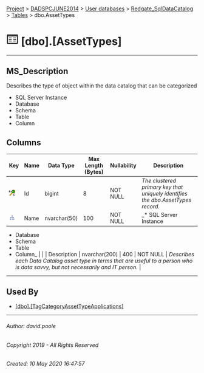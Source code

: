 #### 

[Project](../../../../readme.md) > [DADSPCJUNE2014](../../../readme.md) > [User databases](../../readme.md) > [Redgate_SqlDataCatalog](../readme.md) > [Tables](Tables.md) > dbo.AssetTypes

# ![Tables](../../../../Images/Table32.png) [dbo].[AssetTypes]

---

## <a name="#description"></a>MS_Description

Describes the type of object within the data catalog that can be categorized
* SQL Server Instance
* Database
* Schema
* Table
* Column

## <a name="#columns"></a>Columns

| Key | Name | Data Type | Max Length (Bytes) | Nullability | Description |
|---|---|---|---|---|---|
| [![Cluster Primary Key PK_AssetTypes: Id](../../../../Images/pkcluster.png)](#indexes) | Id | bigint | 8 | NOT NULL | _The clustered primary key that uniquely identifies the dbo.AssetTypes record._ |
| [![Indexes IX_AssetTypes_Name](../../../../Images/Index.png)](#indexes) | Name | nvarchar(50) | 100 | NOT NULL | _* SQL Server Instance
* Database
* Schema
* Table
* Column_ |
|  | Description | nvarchar(200) | 400 | NOT NULL | _Describes each Data Catalog asset type in terms that are useful to a person who is data savvy, but not necessarily and IT person._ |


---

## <a name="#usedby"></a>Used By

* [[dbo].[TagCategoryAssetTypeApplications]](TagCategoryAssetTypeApplications.md)


---

###### Author:  david.poole

###### Copyright 2019 - All Rights Reserved

###### Created: 10 May 2020 16:47:57

